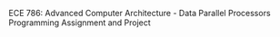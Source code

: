 ECE 786: Advanced Computer Architecture - Data Parallel Processors Programming Assignment and Project

